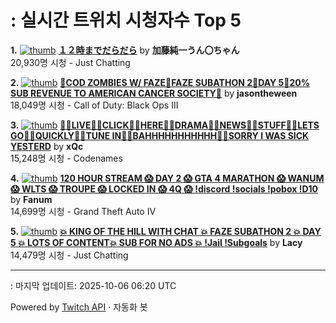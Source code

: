 # : 실시간 트위치 시청자수 Top 5

**1.** [![thumb](https://static-cdn.jtvnw.net/previews-ttv/live_user_kato_junichi0817-320x180.jpg)](https://twitch.tv/加藤純一うん〇ちゃん)
**[１２時までだらだら](https://twitch.tv/加藤純一うん〇ちゃん)** by **加藤純一うん〇ちゃん**<br>20,930명 시청  - Just Chatting

**2.** [![thumb](https://static-cdn.jtvnw.net/previews-ttv/live_user_jasontheween-320x180.jpg)](https://twitch.tv/jasontheween)
**[🔴COD ZOMBIES W/ FAZE🔴FAZE SUBATHON 2🔴DAY 5🔴20% SUB REVENUE TO AMERICAN CANCER SOCIETY🔴](https://twitch.tv/jasontheween)** by **jasontheween**<br>18,049명 시청  - Call of Duty: Black Ops III

**3.** [![thumb](https://static-cdn.jtvnw.net/previews-ttv/live_user_xqc-320x180.jpg)](https://twitch.tv/xQc)
**[🦸‍♂️LIVE🦸‍♂️CLICK🦸‍♂️HERE🦸‍♂️DRAMA🦸‍♂️NEWS🦸‍♂️STUFF🦸‍♂️LETS GO🦸‍♂️QUICKLY🦸‍♂️TUNE IN🦸‍♂️BAHHHHHHHHHHH🦸‍♂️SORRY I WAS SICK YESTERD](https://twitch.tv/xQc)** by **xQc**<br>15,248명 시청  - Codenames

**4.** [![thumb](https://static-cdn.jtvnw.net/previews-ttv/live_user_fanum-320x180.jpg)](https://twitch.tv/Fanum)
**[120 HOUR STREAM 😱 DAY 2 😱 GTA 4 MARATHON 😱 WANUM 😱 WLTS 😱 TROUPE 😱 LOCKED IN 😱 4Q 😱  !discord !socials !pobox !D10](https://twitch.tv/Fanum)** by **Fanum**<br>14,699명 시청  - Grand Theft Auto IV

**5.** [![thumb](https://static-cdn.jtvnw.net/previews-ttv/live_user_lacy-320x180.jpg)](https://twitch.tv/Lacy)
**[💥 KING OF THE HILL WITH CHAT 💥 FAZE SUBATHON 2 💥 DAY 5 💥 LOTS OF CONTENT💥 SUB FOR NO ADS 💥 !Jail !Subgoals](https://twitch.tv/Lacy)** by **Lacy**<br>14,479명 시청  - Just Chatting


---
: 마지막 업데이트: 2025-10-06 06:20 UTC

Powered by [Twitch API](https://dev.twitch.tv/docs/api/reference) · 자동화 봇